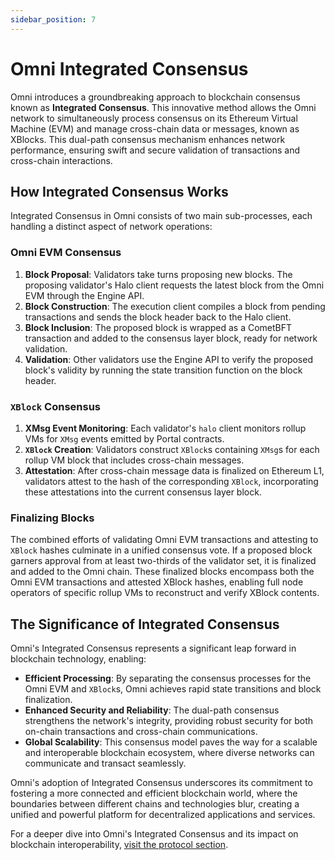 ```yaml
---
sidebar_position: 7
---
```


# Omni Integrated Consensus

Omni introduces a groundbreaking approach to blockchain consensus known as **Integrated Consensus**. This innovative method allows the Omni network to simultaneously process consensus on its Ethereum Virtual Machine (EVM) and manage cross-chain data or messages, known as XBlocks. This dual-path consensus mechanism enhances network performance, ensuring swift and secure validation of transactions and cross-chain interactions.

## How Integrated Consensus Works

Integrated Consensus in Omni consists of two main sub-processes, each handling a distinct aspect of network operations:

### Omni EVM Consensus

1. **Block Proposal**: Validators take turns proposing new blocks. The proposing validator's Halo client requests the latest block from the Omni EVM through the Engine API.
2. **Block Construction**: The execution client compiles a block from pending transactions and sends the block header back to the Halo client.
3. **Block Inclusion**: The proposed block is wrapped as a CometBFT transaction and added to the consensus layer block, ready for network validation.
4. **Validation**: Other validators use the Engine API to verify the proposed block's validity by running the state transition function on the block header.

### `XBlock` Consensus

1. **XMsg Event Monitoring**: Each validator's `halo` client monitors rollup VMs for `XMsg` events emitted by Portal contracts.
2. **`XBlock` Creation**: Validators construct `XBlock`s containing `XMsg`s for each rollup VM block that includes cross-chain messages.
3. **Attestation**: After cross-chain message data is finalized on Ethereum L1, validators attest to the hash of the corresponding `XBlock`, incorporating these attestations into the current consensus layer block.

### Finalizing Blocks

The combined efforts of validating Omni EVM transactions and attesting to `XBlock` hashes culminate in a unified consensus vote. If a proposed block garners approval from at least two-thirds of the validator set, it is finalized and added to the Omni chain. These finalized blocks encompass both the Omni EVM transactions and attested XBlock hashes, enabling full node operators of specific rollup VMs to reconstruct and verify XBlock contents.

## The Significance of Integrated Consensus

Omni's Integrated Consensus represents a significant leap forward in blockchain technology, enabling:

- **Efficient Processing**: By separating the consensus processes for the Omni EVM and `XBlock`s, Omni achieves rapid state transitions and block finalization.
- **Enhanced Security and Reliability**: The dual-path consensus strengthens the network's integrity, providing robust security for both on-chain transactions and cross-chain communications.
- **Global Scalability**: This consensus model paves the way for a scalable and interoperable blockchain ecosystem, where diverse networks can communicate and transact seamlessly.

Omni's adoption of Integrated Consensus underscores its commitment to fostering a more connected and efficient blockchain world, where the boundaries between different chains and technologies blur, creating a unified and powerful platform for decentralized applications and services.

For a deeper dive into Omni's Integrated Consensus and its impact on blockchain interoperability, [visit the protocol section](../../protocol/introduction/introduction.md).
